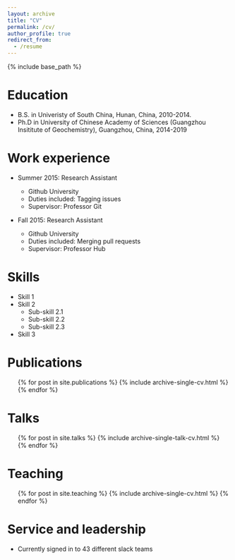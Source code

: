 ```yaml
---
layout: archive
title: "CV"
permalink: /cv/
author_profile: true
redirect_from:
  - /resume
---
```

{% include base_path %}

Education
=========

* B.S. in Univeristy of South China, Hunan, China, 2010-2014.
* Ph.D in University of Chinese Academy of Sciences (Guangzhou Insititute of Geochemistry), Guangzhou, China, 2014-2019

Work experience
===============

* Summer 2015: Research Assistant

  * Github University
  * Duties included: Tagging issues
  * Supervisor: Professor Git
* Fall 2015: Research Assistant

  * Github University
  * Duties included: Merging pull requests
  * Supervisor: Professor Hub

Skills
======

* Skill 1
* Skill 2
  * Sub-skill 2.1
  * Sub-skill 2.2
  * Sub-skill 2.3
* Skill 3

Publications
============

<ul>{% for post in site.publications %}
    {% include archive-single-cv.html %}
  {% endfor %}</ul>

Talks
=====

<ul>{% for post in site.talks %}
    {% include archive-single-talk-cv.html %}
  {% endfor %}</ul>

Teaching
========

<ul>{% for post in site.teaching %}
    {% include archive-single-cv.html %}
  {% endfor %}</ul>

Service and leadership
======================

* Currently signed in to 43 different slack teams
